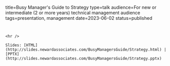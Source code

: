 title=Busy Manager's Guide to Strategy
type=talk
audience=For new or intermediate (2 or more years) technical management audience
tags=presentation, management
date=2023-06-02
status=published
~~~~~~

    
<hr />

Slides: [HTML](http://slides.newardassociates.com/BusyManagersGuide/Strategy.html) | [PPTX](http://slides.newardassociates.com/BusyManagersGuide/Strategy.pptx)
